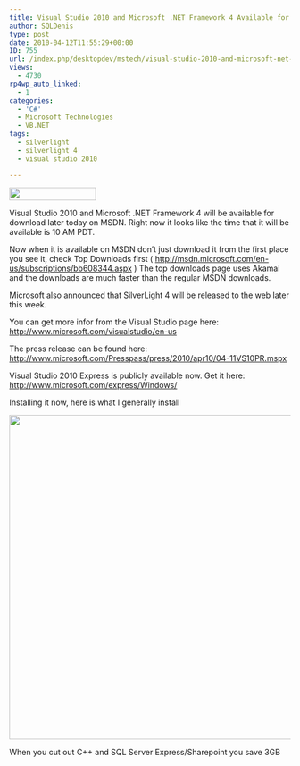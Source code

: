 ```yaml
---
title: Visual Studio 2010 and Microsoft .NET Framework 4 Available for download today
author: SQLDenis
type: post
date: 2010-04-12T11:55:29+00:00
ID: 755
url: /index.php/desktopdev/mstech/visual-studio-2010-and-microsoft-net-fra/
views:
  - 4730
rp4wp_auto_linked:
  - 1
categories:
  - 'C#'
  - Microsoft Technologies
  - VB.NET
tags:
  - silverlight
  - silverlight 4
  - visual studio 2010

---
```

<div>
  <img src="/wp-content/uploads/blogs/DesktopDev//logo_vstudio.png" alt="" title="" width="155" height="23" />
</div>

Visual Studio 2010 and Microsoft .NET Framework 4 will be available for download later today on MSDN. Right now it looks like the time that it will be available is 10 AM PDT.

Now when it is available on MSDN don&#8217;t just download it from the first place you see it, check Top Downloads first ( http://msdn.microsoft.com/en-us/subscriptions/bb608344.aspx ) The top downloads page uses Akamai and the downloads are much faster than the regular MSDN downloads.

Microsoft also announced that SilverLight 4 will be released to the web later this week.

You can get more infor from the Visual Studio page here: http://www.microsoft.com/visualstudio/en-us

The press release can be found here: http://www.microsoft.com/Presspass/press/2010/apr10/04-11VS10PR.mspx

Visual Studio 2010 Express is publicly available now. Get it here: http://www.microsoft.com/express/Windows/

Installing it now, here is what I generally install
  
<img src="/wp-content/uploads/blogs/DesktopDev//Ultimate.PNG" alt="" title="" width="756" height="581" />

When you cut out C++ and SQL Server Express/Sharepoint you save 3GB